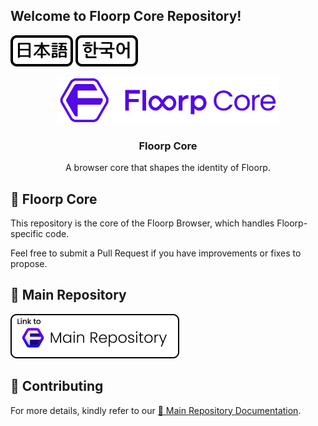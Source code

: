 ## Welcome to Floorp Core Repository!

[![japanese](./docs/resources/icon-lang-jp.svg)](./docs/README.ja.md) [![korean](./docs/resources/icon-lang-kr.svg)](./docs/README.ko.md)

<p align="center">
<img src="./docs/resources/Floorp_Toolkit.svg" width="70%">

<!-- ![heart in kanji](./heart.svg "心") -->

<h3 align="center">Floorp Core</h3>
<p align="center">A browser core that shapes the identity of Floorp.</p>
</p>

## :sparkling_heart: Floorp Core

This repository is the core of the Floorp Browser, which handles Floorp-specific code. 

Feel free to submit a Pull Request if you have improvements or fixes to propose.

## :open_file_folder: Main Repository

[![Link to Floorp Main Repository](./docs/resources/Link2MainRepo.png)](https://github.com/floorp-Projects/Floorp/)

## :star2: Contributing

For more details, kindly refer to our [:open_book: Main Repository Documentation](https://github.com/floorp-Projects/floorp/#-contributing).
